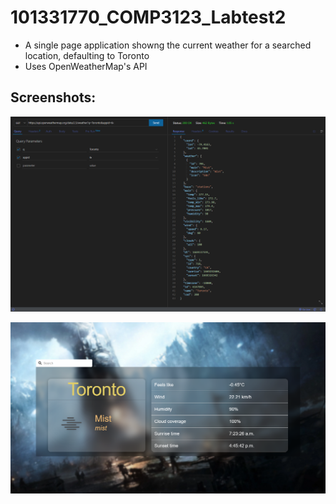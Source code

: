 # 101331770_COMP3123_Labtest2
- A single page application showng the current weather for a searched location, defaulting to Toronto
- Uses OpenWeatherMap's API

## Screenshots:
![postman](./screenshots/postman.png)

![app](./screenshots/app.png)

